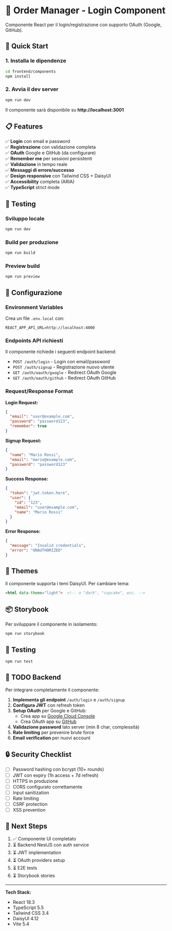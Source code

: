 # 🎨 Order Manager - Login Component

Componente React per il login/registrazione con supporto OAuth (Google, GitHub).

## 🚀 Quick Start

### 1. Installa le dipendenze

```bash
cd frontend/components
npm install
```

### 2. Avvia il dev server

```bash
npm run dev
```

Il componente sarà disponibile su **http://localhost:3001**

## 📋 Features

✅ **Login** con email e password  
✅ **Registrazione** con validazione completa  
✅ **OAuth** Google e GitHub (da configurare)  
✅ **Remember me** per sessioni persistenti  
✅ **Validazione** in tempo reale  
✅ **Messaggi di errore/successo**  
✅ **Design responsive** con Tailwind CSS + DaisyUI  
✅ **Accessibility** completa (ARIA)  
✅ **TypeScript** strict mode  

## 🎯 Testing

### Sviluppo locale
```bash
npm run dev
```

### Build per produzione
```bash
npm run build
```

### Preview build
```bash
npm run preview
```

## 🔧 Configurazione

### Environment Variables

Crea un file `.env.local` con:

```env
REACT_APP_API_URL=http://localhost:4000
```

### Endpoints API richiesti

Il componente richiede i seguenti endpoint backend:

- `POST /auth/login` - Login con email/password
- `POST /auth/signup` - Registrazione nuovo utente
- `GET /auth/oauth/google` - Redirect OAuth Google
- `GET /auth/oauth/github` - Redirect OAuth GitHub

### Request/Response Format

**Login Request:**
```json
{
  "email": "user@example.com",
  "password": "password123",
  "remember": true
}
```

**Signup Request:**
```json
{
  "name": "Mario Rossi",
  "email": "mario@example.com",
  "password": "password123"
}
```

**Success Response:**
```json
{
  "token": "jwt.token.here",
  "user": {
    "id": "123",
    "email": "user@example.com",
    "name": "Mario Rossi"
  }
}
```

**Error Response:**
```json
{
  "message": "Invalid credentials",
  "error": "UNAUTHORIZED"
}
```

## 🎨 Themes

Il componente supporta i temi DaisyUI. Per cambiare tema:

```html
<html data-theme="light">  <!-- o "dark", "cupcake", ecc. -->
```

## 📦 Storybook

Per sviluppare il componente in isolamento:

```bash
npm run storybook
```

## 🧪 Testing

```bash
npm run test
```

## 📝 TODO Backend

Per integrare completamente il componente:

1. **Implementa gli endpoint** `/auth/login` e `/auth/signup`
2. **Configura JWT** con refresh token
3. **Setup OAuth** per Google e GitHub:
   - Crea app su [Google Cloud Console](https://console.cloud.google.com)
   - Crea OAuth app su [GitHub](https://github.com/settings/developers)
4. **Validazione password** lato server (min 8 char, complessità)
5. **Rate limiting** per prevenire brute force
6. **Email verification** per nuovi account

## 🔒 Security Checklist

- [ ] Password hashing con bcrypt (10+ rounds)
- [ ] JWT con expiry (1h access + 7d refresh)
- [ ] HTTPS in produzione
- [ ] CORS configurato correttamente
- [ ] Input sanitization
- [ ] Rate limiting
- [ ] CSRF protection
- [ ] XSS prevention

## 🎯 Next Steps

1. ✅ Componente UI completato
2. ⏳ Backend NestJS con auth service
3. ⏳ JWT implementation
4. ⏳ OAuth providers setup
5. ⏳ E2E tests
6. ⏳ Storybook stories

---

**Tech Stack:**
- React 18.3
- TypeScript 5.5
- Tailwind CSS 3.4
- DaisyUI 4.12
- Vite 5.4
